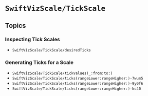 # ``SwiftVizScale/TickScale``

## Topics

### Inspecting Tick Scales 

- ``SwiftVizScale/TickScale/desiredTicks``

### Generating Ticks for a Scale

- ``SwiftVizScale/TickScale/tickValues(_:from:to:)``
- ``SwiftVizScale/TickScale/ticks(rangeLower:rangeHigher:)-7wum5``
- ``SwiftVizScale/TickScale/ticks(rangeLower:rangeHigher:)-9y0f6``
- ``SwiftVizScale/TickScale/ticks(rangeLower:rangeHigher:)-kc40``
